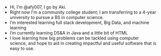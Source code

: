 - Hi, I’m @afy007, I go by Aki.
- Right now I'm a community college student; I am transferring to a 4-year university to pursue a BS in computer science.
- I’m interested learning full stack development, Big Data, and machine learning
- I’m currently learning DS&A in Java and a little bit of HTML
- I love learning how big problems can be tackled using computer science, and hope to aid in creating impactful and useful software that is easy to use.

<!---
afy007/afy007 is a ✨ special ✨ repository because its `README.md` (this file) appears on your GitHub profile.
You can click the Preview link to take a look at your changes.
--->
